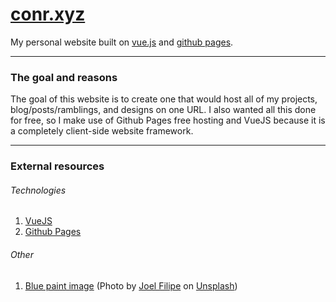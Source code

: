 # [conr.xyz](https://www.conr.xyz)
My personal website built on [vue.js](#technologies) and [github pages](#technologies).

___

### The goal and reasons
The goal of this website is to create one that would host all of my projects, blog/posts/ramblings, and designs on one URL.
I also wanted all this done for free, so I make use of Github Pages free hosting and VueJS because it is a completely client-side website framework.

___

### External resources
###### Technologies
1. [VueJS](https://vuejs.org/)
2. [Github Pages](https://pages.github.com/)

###### Other
1. [Blue paint image](https://unsplash.com/photos/U49iMsUsBd8) (Photo by [Joel Filipe](https://unsplash.com/@joelfilip) on [Unsplash](https://unsplash.com/))